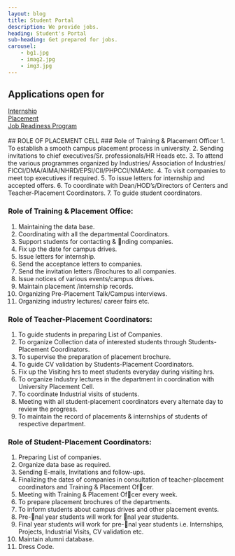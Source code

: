 ```yaml
---
layout: blog
title: Student Portal
description: We provide jobs.
heading: Student's Portal
sub-heading: Get prepared for jobs.
carousel:
    - bg1.jpg
    - imag2.jpg
    - img3.jpg
---
```

## Applications open for
<div class="">
    <div href="#!" class="button black center">
        <a href="register/internship/" class="white-text">
            Internship
        </a>
    </div>
    <div href="#!" class="button black center">
        <a href="register/placement/" class="white-text">
            Placement
        </a>
    </div>
    <div href="#!" class="button black center">
        <a href="#!" class="white-text">
            Job Readiness Program
        </a>
    </div>
</div>
<br>
## ROLE OF PLACEMENT CELL
### Role of Training & Placement Officer
1. To establish a smooth campus placement process in university.
2. Sending invitations to chief executives/Sr. professionals/HR Heads etc.
3. To attend the various programmes organized by Industries/ Association of Industries/
FICCI/DMA/AIMA/NHRD/EPSI/CII/PHPCCI/NMAetc.
4. To visit companies to meet top executives if required.
5. To issue letters for internship and accepted offers.
6. To coordinate with Dean/HOD’s/Directors of Centers and Teacher-Placement Coordinators.
7. To guide student coordinators.

### Role of Training & Placement Office:
1. Maintaining the data base.
2. Coordinating with all the departmental Coordinators.
3. Support students for contacting & nding companies.
4. Fix up the date for campus drives.
5. Issue letters for internship.
6. Send the acceptance letters to companies.
7. Send the invitation letters /Brochures to all companies.
8. Issue notices of various events/campus drives.
9. Maintain placement /internship records.
10. Organizing Pre-Placement Talk/Campus interviews.
11. Organizing industry lectures/ career fairs etc.

### Role of Teacher-Placement Coordinators:
1. To guide students in preparing List of Companies.
2. To organize Collection data of interested students through Students-Placement Coordinators.
3. To supervise the preparation of placement brochure.
4. To guide CV validation by Students-Placement Coordinators.
5. Fix up the Visiting hrs to meet students everyday during visiting hrs.
6. To organize Industry lectures in the department in coordination with University Placement Cell.
7. To coordinate Industrial visits of students.
8. Meeting with all student-placement coordinators every alternate day to review the progress.
9. To maintain the record of placements & internships of students of respective department.

### Role of Student-Placement Coordinators:
1. Preparing List of companies.
2. Organize data base as required.
3. Sending E-mails, Invitations and follow-ups.
4. Finalizing the dates of companies in consultation of teacher-placement coordinators and
Training & Placement Ofcer.
5. Meeting with Training & Placement Ofcer every week.
6. To prepare placement brochures of the departments.
7. To inform students about campus drives and other placement events.
8. Pre-nal year students will work for nal year students.
9. Final year students will work for pre-nal year students i.e. Internships, Projects, Industrial Visits,
CV validation etc.
10. Maintain alumni database.
11. Dress Code.


